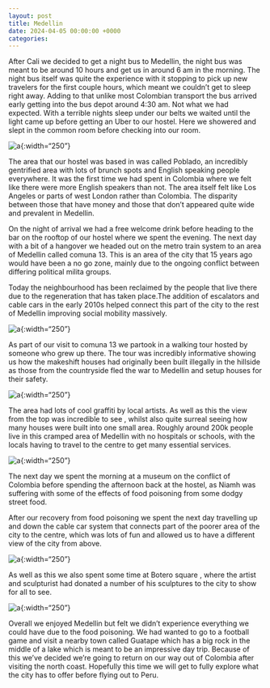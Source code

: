 ```yaml
---
layout: post
title: Medellin
date: 2024-04-05 00:00:00 +0000
categories:
---
```


After Cali we decided to get a night bus to Medellin, the night bus was meant to be around 10 hours and get us in around 6 am in the morning. The night bus itself was quite the experience with it stopping to pick up new travelers for the first couple hours, which meant we couldn’t get to sleep right away. Adding to that unlike most Colombian transport the bus arrived early getting into the bus depot around 4:30 am. Not what we had expected. With a terrible nights sleep under our belts we waited until the light came up before getting an Uber to our hostel. Here we showered and slept in the common room before checking into our room.

![a](https://live.staticflickr.com/65535/53634351635_5c6a5a2c98_k_d.jpg){:width=“250”}

The area that our hostel was based in was called Poblado, an incredibly gentrified area with lots of brunch spots and English speaking people everywhere. It was the first time we had spent in Colombia where we felt like there were more English speakers than not. The area itself felt like Los Angeles or parts of west London rather than Colombia. The disparity between those that have money and those that don’t appeared quite wide and prevalent in Medellin.

On the night of arrival we had a free welcome drink before heading to the bar on the rooftop of our hostel where we spent the evening. The next day with a bit of a hangover we headed out on the metro train system to an area of Medellin called comuna 13. This is an area of the city that 15 years ago would have been a no go zone, mainly due to the ongoing conflict between differing political milita groups. 

Today the neighbourhood has been reclaimed by the people that live there due to the regeneration that has taken place.The addition of escalators and cable cars in the early 2010s helped connect this part of the city to the rest of Medellin improving social mobility massively. 


![a](https://live.staticflickr.com/65535/53634339890_a028ea7c0d_o_d.jpg){:width=“250”}

As part of our visit to comuna 13 we partook in a walking tour hosted by someone who grew up there. The tour was incredibly informative showing us how the makeshift houses had originally been built illegally in the hillside as those from the countryside fled the war to Medellin and setup houses for their safety.

![a](https://live.staticflickr.com/65535/53634339250_29cb1c4f0c_k_d.jpg){:width=“250”}

The area had lots of cool graffiti by local artists. As well as this the view from the top was incredible to see , whilst also quite surreal seeing how many houses were built into one small area. Roughly around 200k people live in this cramped area of Medellin with no hospitals or schools, with the locals having to travel to the centre to get many essential services.

![a](https://live.staticflickr.com/65535/53633002872_0348b42cb0_b_d.jpg){:width=“250”}

The next day we spent the morning at a museum on the conflict of Colombia before spending the afternoon back at the hostel, as Niamh was suffering with some of the effects of food poisoning from some dodgy street food.

After our recovery from food poisoning we spent the next day travelling up and down the cable car system that connects part of the poorer area of the city to the centre, which was lots of fun and allowed us to have a different view of the city from above. 

![a](https://live.staticflickr.com/65535/53634239544_75186438a2_b_d.jpg){:width=“250”}

 
As well as this we also spent some time at Botero square , where the artist and sculpturist had donated a number of his sculptures to the city to show for all to see.

![a](https://live.staticflickr.com/65535/53633895846_b6b8bb40cd_k_d.jpg){:width=“250”}

Overall we enjoyed Medellin but felt we didn’t experience everything we could have due to the food poisoning. We had wanted to go to a football game and visit a nearby town called Guatape which has a big rock in the middle of a lake which is meant to be an impressive day trip. Because of this we’ve decided we’re going to return on our way out of Colombia after visiting the north coast. Hopefully this time we will get to fully explore what the city has to offer before flying out to Peru.